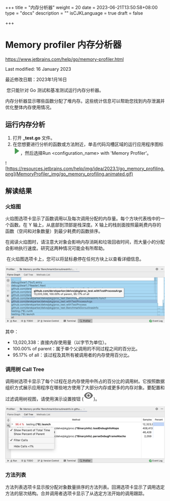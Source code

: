 +++
title = "内存分析器"
weight = 20
date = 2023-06-21T13:50:58+08:00
type = "docs"
description = ""
isCJKLanguage = true
draft = false

+++
# Memory profiler﻿ 内存分析器

https://www.jetbrains.com/help/go/memory-profiler.html

Last modified: 16 January 2023

最近修改日期：2023年1月16日

​	您只能针对 Go 测试和基准测试运行内存分析器。

​	内存分析器显示哪些函数分配了堆内存。这些统计信息可以帮助您找到内存泄漏并优化整体内存使用情况。

## 运行内存分析 

1. 打开 **_test.go** 文件。
3. 在您想要进行分析的函数或方法附近，单击代码沟槽区域的运行应用程序图标 ![the Run Application icon](MemoryProfiler_img/app.runConfigurations.testState.run_dark.svg)，然后选择Run <configuration_name> with 'Memory Profiler'。

![https://resources.jetbrains.com/help/img/idea/2023.1/go_memory_profiling.png](MemoryProfiler_img/go_memory_profiling.animated.gif)

## 解读结果

### 火焰图

​	火焰图选项卡显示了函数调用以及每次调用分配的内存量。每个方块代表栈中的一个函数。在 Y 轴上，从底部到顶部是栈深度。X 轴上的栈剖面按照最耗费内存的函数（空间和对象数量）到最少耗费的函数排序。

​	在阅读火焰图时，请注意大对象会影响内存消耗和垃圾回收时间，而大量小的分配会影响执行速度。研究这两种情况可能会有所帮助。

​	在火焰图选项卡上，您可以将鼠标悬停在任何方块上以查看详细信息。

![Memory profiling details](MemoryProfiler_img/go_memory_profiling_details.png)

其中： 

- 13,020,338：直接内存使用量（以字节为单位）。
- 100.00% of parent：属于单个父调用的不同过程之间的百分比。
- 95.17% of all：该过程及其所有被调用者的内存使用百分比。

### 调用树 Call Tree

​	调用树选项卡显示了每个过程在总内存使用中所占的百分比的调用树。它按照数据组织方式展示应用程序在哪些地方使用了大部分内存或更多的内存对象。要配置和过滤调用树视图，请使用演示设置按钮 (![the Presentation Settings button](MemoryProfiler_img/app.actions.show.svg))。

![Presentation settings for the call tree](MemoryProfiler_img/go_profiler_memory_calltree.png)

### 方法列表

​	方法列表选项卡显示按分配对象数量排序的方法列表。回溯选项卡显示了调用选定方法的层次结构。合并调用者选项卡显示了从选定方法开始的调用跟踪。
